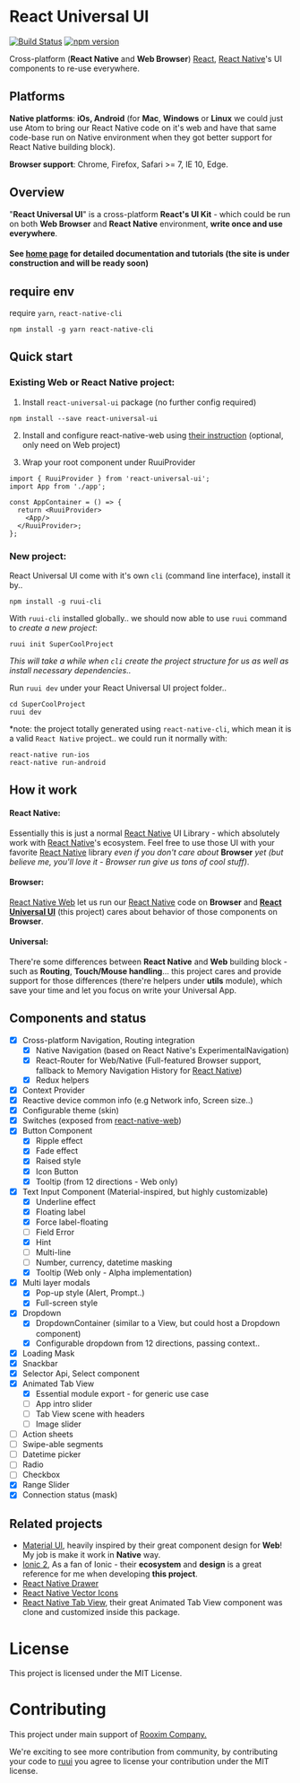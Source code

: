 # React Universal UI

[![Build Status][travis-image]][travis-url]
[![npm version][npm-image]][npm-url]

Cross-platform (**React Native** and **Web Browser**) [React][react-url], [React Native][react-native-url]'s UI components to re-use everywhere.

## Platforms

**Native platforms**: **iOs, Android** (for **Mac**, **Windows** or **Linux** we could just use Atom to bring our React Native code on it's web and have that same code-base run on Native environment when they got better support for React Native building block).

**Browser support**: Chrome, Firefox, Safari >= 7, IE 10, Edge.

[npm-image]: https://badge.fury.io/js/react-universal-ui.svg
[npm-url]: https://npmjs.org/package/react-universal-ui
[travis-image]: https://travis-ci.org/cloudle/ruui.svg?branch=master
[travis-url]: https://travis-ci.org/cloudle/ruui
[github-url]: https://github.com/cloudle/ruui
[react-url]: https://facebook.github.io/react/
[react-native-url]: https://facebook.github.io/react-native/
[react-native-web-url]: https://github.com/necolas/react-native-web
[boilerplate-url]: https://github.com/cloudle/react-universal-ui-boilerplate
[next-boilerplate-url]: https://github.com/cloudle/universal-ui-next-boilerplate
[material-ui-url]: http://www.material-ui.com/
[ionic-url]: http://ionicframework.com/docs/v2/components/#overview
[react-native-vector-icon-url]: https://github.com/oblador/react-native-vector-icons
[react-native-tab-view-url]: https://github.com/react-native-community/react-native-tab-view
[cloud-vector-icons]: https://github.com/cloudle/react-native-vector-icons
[react-native-drawer-url]: https://github.com/root-two/react-native-drawer
[home-url]: http://ruui.cool
[rooxim-url]: https://www.rooxim.com/
[ruui-home]: https://github.com/cloudle/ruuiHome

## Overview
"**React Universal UI**" is a cross-platform **React's UI Kit** - which could be run on both **Web Browser** and **React Native** environment, **write once and use everywhere**.

#### **See [home page][home-url] for detailed documentation and tutorials (the site is under construction and will be ready soon)**

## require env
require `yarn`, `react-native-cli`

```
npm install -g yarn react-native-cli
```

## Quick start
### Existing Web or React Native project:
1. Install `react-universal-ui` package (no further config required)
```
npm install --save react-universal-ui
```
2. Install and configure react-native-web using [their instruction](https://github.com/necolas/react-native-web) (optional, only need on Web project)

3. Wrap your root component under RuuiProvider
```
import { RuuiProvider } from 'react-universal-ui';
import App from './app';

const AppContainer = () => {
  return <RuuiProvider>
    <App/>
  </RuuiProvider>;
};
```

### New project:
React Universal UI come with it's own `cli` (command line interface), install it by..
```
npm install -g ruui-cli
```

With `ruui-cli` installed globally.. we should now able to use `ruui` command to *create a new project*:
```
ruui init SuperCoolProject
```
_This will take a while when `cli` create the project structure for us as well as install necessary dependencies.._

Run `ruui dev` under your React Universal UI project folder..
```
cd SuperCoolProject
ruui dev
```
*note: the project totally generated using `react-native-cli`, which mean it is a valid `React Native` project.. we could run it normally with:
```
react-native run-ios
react-native run-android
```

## How it work
#### React Native:
Essentially this is just a normal [React Native][react-native-url] UI Library - which absolutely work with [React Native][react-native-url]'s ecosystem. Feel free to use those UI with your favorite [React Native][react-native-url] library *even if you don't care about* **Browser** *yet (but believe me, you'll love it - Browser run give us tons of cool stuff)*.

#### Browser:
[React Native Web][react-native-web-url] let us run our [React Native][react-native-url] code on **Browser** and **[React Universal UI][github-url]** (this project) cares about behavior of those components on **Browser**.

#### Universal:
There're some differences between **React Native** and **Web** building block - such as **Routing**, **Touch/Mouse handling**... this project cares and provide support for those differences (there're helpers under **utils** module), which save your time and let you focus on write your Universal App.

## Components and status
- [x] Cross-platform Navigation, Routing integration
  - [x] Native Navigation (based on React Native's ExperimentalNavigation)
  - [x] React-Router for Web/Native (Full-featured Browser support, fallback to Memory Navigation History for [React Native][react-native-url])
  - [x] Redux helpers
- [x] Context Provider
 - [x] Reactive device common info (e.g Network info, Screen size..)
 - [x] Configurable theme (skin)
- [x] Switches (exposed from [react-native-web][react-native-web-url])
- [x] Button Component
  - [x] Ripple effect
  - [x] Fade effect
  - [x] Raised style
  - [x] Icon Button
  - [x] Tooltip (from 12 directions - Web only)
- [x] Text Input Component (Material-inspired, but highly customizable)
  - [x] Underline effect
  - [x] Floating label
  - [x] Force label-floating
  - [ ] Field Error
  - [x] Hint
  - [ ] Multi-line
  - [ ] Number, currency, datetime masking
  - [x] Tooltip (Web only - Alpha implementation)
- [x] Multi layer modals
  - [x] Pop-up style (Alert, Prompt..)
  - [x] Full-screen style
- [x] Dropdown
  - [x] DropdownContainer (similar to a View, but could host a Dropdown component)
  - [x] Configurable dropdown from 12 directions, passing context..
- [x] Loading Mask
- [x] Snackbar
- [x] Selector Api, Select component
- [x] Animated Tab View
  - [x] Essential module export - for generic use case
  - [ ] App intro slider
  - [ ] Tab View scene with headers
  - [ ] Image slider
- [ ] Action sheets
- [ ] Swipe-able segments
- [ ] Datetime picker
- [ ] Radio
- [ ] Checkbox
- [x] Range Slider
- [x] Connection status (mask)

## Related projects
* [Material UI][material-ui-url], heavily inspired by their great component design for **Web**! My job is make it work in **Native** way.
* [Ionic 2][ionic-url], As a fan of Ionic - their **ecosystem** and **design** is a great reference for me when developing **this project**.
* [React Native Drawer][react-native-drawer-url]
* [React Native Vector Icons][react-native-vector-icon-url]
* [React Native Tab View][react-native-tab-view-url], their great Animated Tab View component was clone and customized inside this package.

# License

This project is licensed under the MIT License.

# Contributing
This project under main support of [Rooxim Company.](https://www.rooxim.com/) 

We're exciting to see more contribution from community, by contributing your code to [ruui][github-url] you agree to license your contribution under the MIT license.
